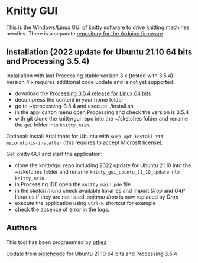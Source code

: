 # Knitty GUI

This is the Windows/Linux GUI of knitty software to drive knitting machines needles. There is a separate [repository for the Arduino firmware](https://github.com/sietchcode/knitty_firmware).

## Installation (2022 update for Ubuntu 21.10 64 bits and Processing 3.5.4)
Installation with last Processing stable version 3.x (tested with 3.5.4). Version 4.x requires additional code update and is not yet supported:

- download the [Processing 3.5.4 release for Linux 64 bits](https://github.com/processing/processing/releases/download/processing-0270-3.5.4/processing-3.5.4-linux64.tgz)
- decompress the content in your home folder 
- go to ~/processing-3.5.4 and execute ./install.sh
- in the applicaiton menu open Processing and check the version is 3.5.4
- with git clone the knitty/gui repo into the ~/sketches folder and rename the `gui` folder into `knitty_main`.

Optional: install Arial fonts for Ubuntu with `sudo apt install ttf-mscorefonts-installer` (this requires to accept Microsft license).

Get knitty GUI and start the application:
- clone the knitty/gui repo including 2022 update for Ubuntu 21.10 into the ~/sketches folder and rename `knitty_gui_ubuntu_21_10_update` into `knitty_main`
- in Processing IDE open the `knitty_main.pde` file
- in the *sketch menu* check available libraries and import *Drop* and *G4P* libraries if they are not listed. *sojamo drop* is now replaced by *Drop*
- execute the application using `Ctrl-R` shortcut for example
- check the absence of error in the logs.


## Authors

This tool has been programmed by [ptflea](http://github.com/ptflea)

Update from [sietchcode](https://github.com/sietchcode) for Ubuntu 21.10 64 bits and Processing 3.5.4
